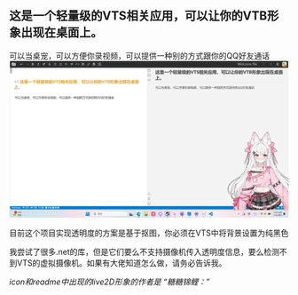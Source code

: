 ## 这是一个轻量级的VTS相关应用，可以让你的VTB形象出现在桌面上。

 可以当桌宠，可以方便你录视频，可以提供一种别的方式跟你的QQ好友通话
![](Image/show1.png)

目前这个项目实现透明度的方案是基于抠图，你必须在VTS中将背景设置为纯黑色

我尝试了很多.net的库，但是它们要么不支持摄像机传入透明度信息，要么检测不到VTS的虚拟摄像机。如果有大佬知道怎么做，请务必告诉我。

*icon和readme中出现的live2D形象的作者是 “糖糖锦鲤：”*